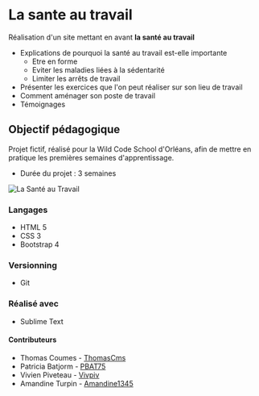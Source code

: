 # La sante au travail

Réalisation d'un site mettant en avant **la santé au travail**

* Explications de pourquoi la santé au travail est-elle importante
    * Etre en forme
    * Eviter les maladies liées à la sédentarité
    * Limiter les arrêts de travail
* Présenter les exercices que l'on peut réaliser sur son lieu de travail
* Comment aménager son poste de travail
* Témoignages

## Objectif pédagogique

Projet fictif, réalisé pour la Wild Code School d'Orléans, afin
de mettre en pratique les premières semaines d'apprentissage.

* Durée du projet : 3 semaines

![La Santé au Travail](https://drive.google.com/uc?export=view&id=1QWkvUJYBPHHmaAyg9fY7NEjdVjuEHY6X)

### Langages
* HTML 5
* CSS 3
* Bootstrap 4

### Versionning
* Git

### Réalisé avec
* Sublime Text
 
#### Contributeurs

* Thomas Coumes - [ThomasCms](https://github.com/ThomasCms)
* Patricia Batjorm - [PBAT75](https://github.com/PBAT75)
* Vivien Piveteau - [Vivpiv](https://github.com/vivpiv)
* Amandine Turpin - [Amandine1345](https://github.com/Amandine1345)


